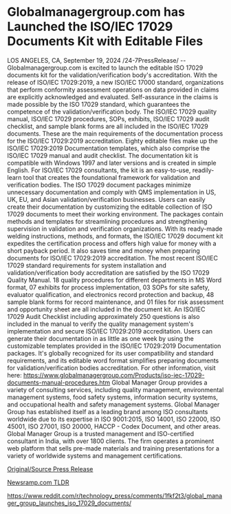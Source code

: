# Globalmanagergroup.com has Launched the ISO/IEC 17029 Documents Kit with Editable Files

LOS ANGELES, CA, September 19, 2024 /24-7PressRelease/ -- Globalmanagergroup.com is excited to launch the editable ISO 17029 documents kit for the validation/verification body's accreditation. With the release of ISO/IEC 17029:2019, a new ISO/IEC 17000 standard, organizations that perform conformity assessment operations on data provided in claims are explicitly acknowledged and evaluated. Self-assurance in the claims is made possible by the ISO 17029 standard, which guarantees the competence of the validation/verification body.  The ISO/IEC 17029 quality manual, ISO/IEC 17029 procedures, SOPs, exhibits, ISO/IEC 17029 audit checklist, and sample blank forms are all included in the ISO/IEC 17029 documents. These are the main requirements of the documentation process for the ISO/IEC 17029:2019 accreditation. Eighty editable files make up the ISO/IEC 17029:2019 Documentation templates, which also comprise the ISO/IEC 17029 manual and audit checklist. The documentation kit is compatible with Windows 1997 and later versions and is created in simple English. For ISO/IEC 17029 consultants, the kit is an easy-to-use, readily-learn tool that creates the foundational framework for validation and verification bodies. The ISO 17029 document packages minimize unnecessary documentation and comply with QMS implementation in US, UK, EU, and Asian validation/verification businesses.   Users can easily create their documentation by customizing the editable collection of ISO 17029 documents to meet their working environment. The packages contain methods and templates for streamlining procedures and strengthening supervision in validation and verification organizations. With its ready-made welding instructions, methods, and formats, the ISO/IEC 17029 document kit expedites the certification process and offers high value for money with a short payback period. It also saves time and money when preparing documents for ISO/IEC 17029:2019 accreditation.  The most recent ISO/IEC 17029 standard requirements for system installation and validation/verification body accreditation are satisfied by the ISO 17029 Quality Manual. 18 quality procedures for different departments in MS Word format, 07 exhibits for process implementation, 03 SOPs for site safety, evaluator qualification, and electronics record protection and backup, 48 sample blank forms for record maintenance, and 01 files for risk assessment and opportunity sheet are all included in the document kit. An ISO/IEC 17029 Audit Checklist including approximately 250 questions is also included in the manual to verify the quality management system's implementation and secure ISO/IEC 17029:2019 accreditation. Users can generate their documentation in as little as one week by using the customizable templates provided in the ISO/IEC 17029:2019 Documentation packages. It's globally recognized for its user compatibility and standard requirements, and its editable word format simplifies preparing documents for validation/verification bodies accreditation. For other information, visit here: https://www.globalmanagergroup.com/Products/iso-iec-17029-documents-manual-procedures.htm  Global Manager Group provides a variety of consulting services, including quality management, environmental management systems, food safety systems, information security systems, and occupational health and safety management systems. Global Manager Group has established itself as a leading brand among ISO consultants worldwide due to its expertise in ISO 9001:2015, ISO 14001, ISO 22000, ISO 45001, ISO 27001, ISO 20000, HACCP - Codex Document, and other areas. Global Manager Group is a trusted management and ISO-certified consultant in India, with over 1800 clients. The firm operates a prominent web platform that sells pre-made materials and training presentations for a variety of worldwide systems and management certifications. 

[Original/Source Press Release](https://www.24-7pressrelease.com/press-release/514432/globalmanagergroupcom-has-launched-the-isoiec-17029-documents-kit-with-editable-files)
                    

[Newsramp.com TLDR](None) 

https://www.reddit.com/r/technology_press/comments/1fkf2t3/global_manager_group_launches_iso_17029_documents/